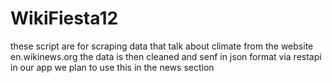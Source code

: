 # WikiFiesta12

these script are for scraping data that talk about climate from the website en.wikinews.org
the data is then cleaned and senf in json format via restapi 
in our app we plan to use this in the news section 